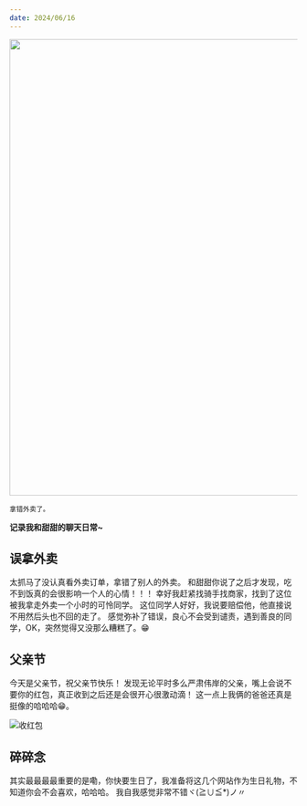 ```yaml
---
date: 2024/06/16
---
```


<img src="https://cdn.jsdelivr.net/gh/ayou001/pic-bed/stole.png" width="800" />

<small>拿错外卖了。</small>

**记录我和甜甜的聊天日常~**

## 误拿外卖

太抓马了没认真看外卖订单，拿错了别人的外卖。
和甜甜你说了之后才发现，吃不到饭真的会很影响一个人的心情！！！
幸好我赶紧找骑手找商家，找到了这位被我拿走外卖一个小时的可怜同学。
这位同学人好好，我说要赔偿他，他直接说不用然后头也不回的走了。
感觉弥补了错误，良心不会受到谴责，遇到善良的同学，OK，突然觉得又没那么糟糕了。😁

## 父亲节

今天是父亲节，祝父亲节快乐！
发现无论平时多么严肃伟岸的父亲，嘴上会说不要你的红包，真正收到之后还是会很开心很激动滴！
这一点上我俩的爸爸还真是挺像的哈哈哈😁。

![收红包](https://cdn.jsdelivr.net/gh/ayou001/pic-bed/父亲节收红包.jpg)

## 碎碎念

其实最最最最重要的是嘞，你快要生日了，我准备将这几个网站作为生日礼物，不知道你会不会喜欢，哈哈哈。
我自我感觉非常不错ヾ(≧∪≦\*)ノ〃
